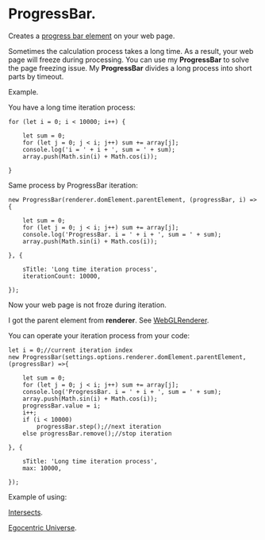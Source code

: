 # ProgressBar.

Creates a [progress bar element](https://developer.mozilla.org/en-US/docs/Web/HTML/Element/input/range) on your web page.

Sometimes the calculation process takes a long time. As a result, your web page will freeze during processing. You can use my <b>ProgressBar</b> to solve the page freezing issue.
My <b>ProgressBar</b> divides a long process into short parts by timeout.

Example.

You have a long time iteration process:

```
for (let i = 0; i < 10000; i++) {

	let sum = 0;
	for (let j = 0; j < i; j++) sum += array[j];
	console.log('i = ' + i + ', sum = ' + sum);
	array.push(Math.sin(i) + Math.cos(i));

}
```
Same process by ProgressBar iteration:
```
new ProgressBar(renderer.domElement.parentElement, (progressBar, i) =>{

	let sum = 0;
	for (let j = 0; j < i; j++) sum += array[j];
	console.log('ProgressBar. i = ' + i + ', sum = ' + sum);
	array.push(Math.sin(i) + Math.cos(i));
	
}, {

	sTitle: 'Long time iteration process',
	iterationCount: 10000,

});
```
Now your web page is not froze during iteration.

I got the parent element from <b>renderer</b>. See [WebGLRenderer](https://threejs.org/docs/index.html?q=WebGLRenderer#api/en/renderers/WebGLRenderer).

You can operate your iteration process from your code:
```
let i = 0;//current iteration index
new ProgressBar(settings.options.renderer.domElement.parentElement, (progressBar) =>{

	let sum = 0;
	for (let j = 0; j < i; j++) sum += array[j];
	console.log('ProgressBar. i = ' + i + ', sum = ' + sum);
	array.push(Math.sin(i) + Math.cos(i));
	progressBar.value = i;
	i++;
	if (i < 10000)
		progressBar.step();//next iteration
	else progressBar.remove();//stop iteration
	
}, {

	sTitle: 'Long time iteration process',
	max: 10000,

});
```

Example of using:

[Intersects](https://raw.githack.com/anhr/commonNodeJS/master/intersections/jsdoc/index.html).

[Egocentric Universe](https://github.com/anhr/egocentricUniverse).

